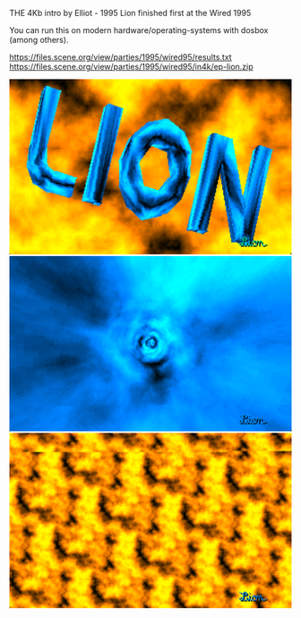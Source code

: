 THE 4Kb intro by Elliot - 1995
Lion finished first at the Wired 1995

You can run this on modern hardware/operating-systems with dosbox (among others).

https://files.scene.org/view/parties/1995/wired95/results.txt
https://files.scene.org/view/parties/1995/wired95/in4k/ep-lion.zip

![lion](./assets/lion.png)
![rotozoom](./assets/rotozoom.png)
![cloud](./assets/cloud.png)
